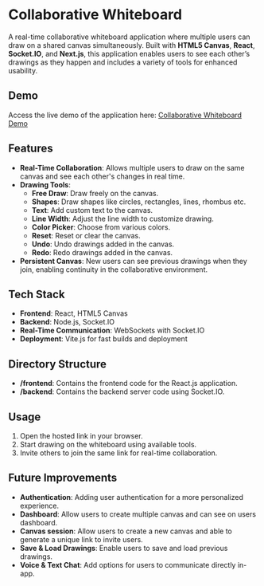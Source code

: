 # Collaborative Whiteboard

A real-time collaborative whiteboard application where multiple users can draw on a shared canvas simultaneously. Built with **HTML5 Canvas**, **React**, **Socket.IO**, and **Next.js**, this application enables users to see each other’s drawings as they happen and includes a variety of tools for enhanced usability.

## Demo

Access the live demo of the application here: [Collaborative Whiteboard Demo](https://resonant-kataifi-726e09.netlify.app/)

## Features

- **Real-Time Collaboration**: Allows multiple users to draw on the same canvas and see each other's changes in real time.
- **Drawing Tools**:
  - **Free Draw**: Draw freely on the canvas.
  - **Shapes**: Draw shapes like circles, rectangles, lines, rhombus etc.
  - **Text**: Add custom text to the canvas.
  - **Line Width**: Adjust the line width to customize drawing.
  - **Color Picker**: Choose from various colors.
  - **Reset**: Reset or clear the canvas.
  - **Undo**: Undo drawings added in the canvas.
  - **Redo**: Redo drawings added in the canvas.
- **Persistent Canvas**: New users can see previous drawings when they join, enabling continuity in the collaborative environment.

## Tech Stack

- **Frontend**: React, HTML5 Canvas
- **Backend**: Node.js, Socket.IO
- **Real-Time Communication**: WebSockets with Socket.IO
- **Deployment**: Vite.js for fast builds and deployment

## Directory Structure

- **/frontend**: Contains the frontend code for the React.js application.
- **/backend**: Contains the backend server code using Socket.IO.

## Usage

1. Open the hosted link in your browser.
2. Start drawing on the whiteboard using available tools.
3. Invite others to join the same link for real-time collaboration.

## Future Improvements

- **Authentication**: Adding user authentication for a more personalized experience.
- **Dashboard**: Allow users to create multiple canvas and can see on users dashboard.
- **Canvas session**: Allow users to create a new canvas and able to generate a unique link to invite users.
- **Save & Load Drawings**: Enable users to save and load previous drawings.
- **Voice & Text Chat**: Add options for users to communicate directly in-app.
